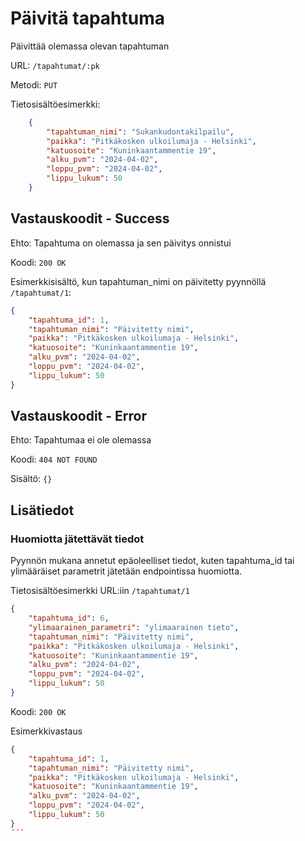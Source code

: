 # Päivitä tapahtuma

Päivittää olemassa olevan tapahtuman

URL: `/tapahtumat/:pk`

Metodi: `PUT`

<!-- Autentikointi vaadittu: `KYLLÄ` -->

<!-- Tarvittava käyttöoikeus: ?? -->

Tietosisältöesimerkki:
```json
    {
        "tapahtuman_nimi": "Sukankudontakilpailu",
        "paikka": "Pitkäkosken ulkoilumaja - Helsinki",
        "katuosoite": "Kuninkaantammentie 19",
        "alku_pvm": "2024-04-02",
        "loppu_pvm": "2024-04-02",
        "lippu_lukum": 50
    }
```

## Vastauskoodit - Success

Ehto: Tapahtuma on olemassa ja sen päivitys onnistui

Koodi: `200 OK`

Esimerkkisisältö, kun tapahtuman_nimi on päivitetty pyynnöllä `/tapahtumat/1`:
```json
{
    "tapahtuma_id": 1,
    "tapahtuman_nimi": "Päivitetty nimi",
    "paikka": "Pitkäkosken ulkoilumaja - Helsinki",
    "katuosoite": "Kuninkaantammentie 19",
    "alku_pvm": "2024-04-02",
    "loppu_pvm": "2024-04-02",
    "lippu_lukum": 50
}
```
## Vastauskoodit - Error

Ehto: Tapahtumaa ei ole olemassa

Koodi: `404 NOT FOUND`

Sisältö: `{}`

<!-- TAI

Ehto: Käyttäjällä ei ole oikeutta päivittää tapahtumaa

Koodi: `403 FORBIDDEN`

Sisältö: `{}` -->

## Lisätiedot

### Huomiotta jätettävät tiedot

Pyynnön mukana annetut epäoleelliset tiedot, kuten tapahtuma_id tai ylimääräiset parametrit jätetään endpointissa huomiotta.

Tietosisältöesimerkki URL:iin `/tapahtumat/1`

```json
{
    "tapahtuma_id": 6,
    "ylimaarainen_parametri": "ylimaarainen tieto",
    "tapahtuman_nimi": "Päivitetty nimi",
    "paikka": "Pitkäkosken ulkoilumaja - Helsinki",
    "katuosoite": "Kuninkaantammentie 19",
    "alku_pvm": "2024-04-02",
    "loppu_pvm": "2024-04-02",
    "lippu_lukum": 50
}
```
Koodi: `200 OK`

Esimerkkivastaus
```json
{
    "tapahtuma_id": 1,
    "tapahtuman_nimi": "Päivitetty nimi",
    "paikka": "Pitkäkosken ulkoilumaja - Helsinki",
    "katuosoite": "Kuninkaantammentie 19",
    "alku_pvm": "2024-04-02",
    "loppu_pvm": "2024-04-02",
    "lippu_lukum": 50
}
´´´

